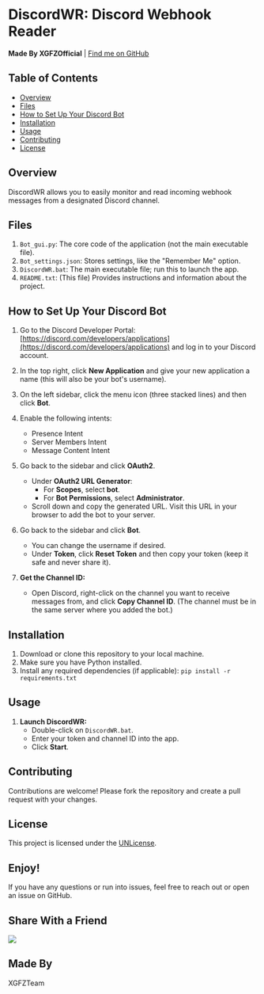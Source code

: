 # DiscordWR: Discord Webhook Reader

**Made By XGFZOfficial** | [Find me on GitHub](https://github.com/XGFZOfficial)

## Table of Contents

- [Overview](#overview)
- [Files](#files)
- [How to Set Up Your Discord Bot](#how-to-set-up-your-discord-bot)
- [Installation](#installation)
- [Usage](#usage)
- [Contributing](#contributing)
- [License](#license)

## Overview

DiscordWR allows you to easily monitor and read incoming webhook messages from a designated Discord channel.

## Files

1. `Bot_gui.py`: The core code of the application (not the main executable file).
2. `Bot_settings.json`: Stores settings, like the "Remember Me" option.
3. `DiscordWR.bat`: The main executable file; run this to launch the app.
4. `README.txt`: (This file) Provides instructions and information about the project.

## How to Set Up Your Discord Bot

1. Go to the Discord Developer Portal: [https://discord.com/developers/applications](https://discord.com/developers/applications) and log in to your Discord account.

2. In the top right, click **New Application** and give your new application a name (this will also be your bot's username).

3. On the left sidebar, click the menu icon (three stacked lines) and then click **Bot**.

4. Enable the following intents:
    * Presence Intent
    * Server Members Intent
    * Message Content Intent

5. Go back to the sidebar and click **OAuth2**.
    * Under **OAuth2 URL Generator**:
        * For **Scopes**, select **bot**.
        * For **Bot Permissions**, select **Administrator**.
    * Scroll down and copy the generated URL. Visit this URL in your browser to add the bot to your server.

6. Go back to the sidebar and click **Bot**.
    * You can change the username if desired.
    * Under **Token**, click **Reset Token** and then copy your token (keep it safe and never share it).

7. **Get the Channel ID:**
    * Open Discord, right-click on the channel you want to receive messages from, and click **Copy Channel ID**. (The channel must be in the same server where you added the bot.)

## Installation

1. Download or clone this repository to your local machine.
2. Make sure you have Python installed.
3. Install any required dependencies (if applicable): `pip install -r requirements.txt` 

## Usage

1. **Launch DiscordWR:**
    * Double-click on `DiscordWR.bat`.
    * Enter your token and channel ID into the app.
    * Click **Start**.

## Contributing

Contributions are welcome! Please fork the repository and create a pull request with your changes.

## License

This project is licensed under the [UNLicense](LICENSE). 

## Enjoy!

If you have any questions or run into issues, feel free to reach out or open an issue on GitHub.

## Share With a Friend

![ ](https://api.qrserver.com/v1/create-qr-code/?data=https://github.com/XGFZOfficial/DiscordWR&size=150x150)

## Made By
XGFZTeam
